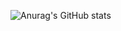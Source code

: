 ![Anurag's GitHub stats](https://github-readme-stats.vercel.app/api?username=Timofey1488&show_icons=true&theme=dracula)

